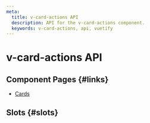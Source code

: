 ```yaml
---
meta:
  title: v-card-actions API
  description: API for the v-card-actions component.
  keywords: v-card-actions, api, vuetify
---
```


# v-card-actions API

<entry-ad />

## Component Pages {#links}

- [Cards](components/cards)

## Slots {#slots}

<api-section name="v-card-actions" section="slots" />

<backmatter />
